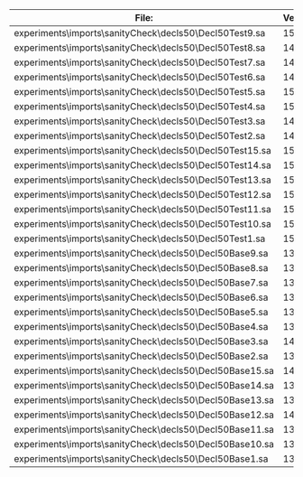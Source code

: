 File:|Version0|Version1|Version2
---|---|---|---
experiments\imports\sanityCheck\decls50\Decl50Test9.sa|15 KB|15 KB|15 KB
experiments\imports\sanityCheck\decls50\Decl50Test8.sa|14 KB|15 KB|15 KB
experiments\imports\sanityCheck\decls50\Decl50Test7.sa|14 KB|15 KB|15 KB
experiments\imports\sanityCheck\decls50\Decl50Test6.sa|14 KB|15 KB|15 KB
experiments\imports\sanityCheck\decls50\Decl50Test5.sa|15 KB|15 KB|15 KB
experiments\imports\sanityCheck\decls50\Decl50Test4.sa|15 KB|15 KB|15 KB
experiments\imports\sanityCheck\decls50\Decl50Test3.sa|14 KB|15 KB|15 KB
experiments\imports\sanityCheck\decls50\Decl50Test2.sa|14 KB|15 KB|15 KB
experiments\imports\sanityCheck\decls50\Decl50Test15.sa|15 KB|16 KB|16 KB
experiments\imports\sanityCheck\decls50\Decl50Test14.sa|15 KB|16 KB|16 KB
experiments\imports\sanityCheck\decls50\Decl50Test13.sa|15 KB|16 KB|16 KB
experiments\imports\sanityCheck\decls50\Decl50Test12.sa|15 KB|16 KB|16 KB
experiments\imports\sanityCheck\decls50\Decl50Test11.sa|15 KB|16 KB|16 KB
experiments\imports\sanityCheck\decls50\Decl50Test10.sa|15 KB|16 KB|16 KB
experiments\imports\sanityCheck\decls50\Decl50Test1.sa|15 KB|15 KB|15 KB
experiments\imports\sanityCheck\decls50\Decl50Base9.sa|13 KB|14 KB|14 KB
experiments\imports\sanityCheck\decls50\Decl50Base8.sa|13 KB|14 KB|14 KB
experiments\imports\sanityCheck\decls50\Decl50Base7.sa|13 KB|14 KB|14 KB
experiments\imports\sanityCheck\decls50\Decl50Base6.sa|13 KB|14 KB|14 KB
experiments\imports\sanityCheck\decls50\Decl50Base5.sa|13 KB|14 KB|14 KB
experiments\imports\sanityCheck\decls50\Decl50Base4.sa|13 KB|14 KB|14 KB
experiments\imports\sanityCheck\decls50\Decl50Base3.sa|14 KB|14 KB|14 KB
experiments\imports\sanityCheck\decls50\Decl50Base2.sa|13 KB|13 KB|13 KB
experiments\imports\sanityCheck\decls50\Decl50Base15.sa|14 KB|14 KB|14 KB
experiments\imports\sanityCheck\decls50\Decl50Base14.sa|13 KB|14 KB|14 KB
experiments\imports\sanityCheck\decls50\Decl50Base13.sa|13 KB|14 KB|14 KB
experiments\imports\sanityCheck\decls50\Decl50Base12.sa|14 KB|14 KB|14 KB
experiments\imports\sanityCheck\decls50\Decl50Base11.sa|13 KB|14 KB|14 KB
experiments\imports\sanityCheck\decls50\Decl50Base10.sa|13 KB|14 KB|14 KB
experiments\imports\sanityCheck\decls50\Decl50Base1.sa|13 KB|14 KB|14 KB
